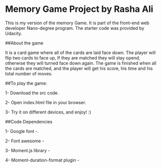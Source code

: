 # Memory Game Project by Rasha Ali

This is my version of the memory Game. It is part of the front-end web developer Nano-degree program.
The starter code was provided by Udacity.

##About the game

It is a card game where all of the cards are laid face down. The player will flip two cards to face up, If they are matched
they will stay opend, otherwise they will turned face down again.
The game is finished when all the cards are matched, and the player will get his score, his time and his total number of moves. 

##To play the game:

1- Download the src code.

2- Open index.html file in your browser.

3- Try it on different devices, and enjoy! :)

##Code Dependencies

1- Google font -<link rel="stylesheet prefetch" href="https://fonts.googleapis.com/css?family=Coda">.

2- Font awesome - <link rel="stylesheet prefetch" href="https://maxcdn.bootstrapcdn.com/font-awesome/4.6.1/css/font-awesome.min.css">
    
3- Moment.js library -<script src="https://cdnjs.cloudflare.com/ajax/libs/moment.js/2.18.1/moment.min.js"></script>

4- Moment-duration-format plugin -<script src="https://cdnjs.cloudflare.com/ajax/libs/moment-duration-format/1.3.0/moment-duration-format.min.js"></script>
     